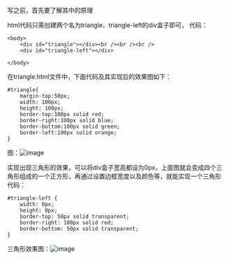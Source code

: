 写之前，首先要了解其中的原理

html代码只需创建两个名为triangle、triangle-left的div盒子即可，
代码：

```
<body>
	<div id="triangle"></div><br /><br /><br />
	<div id="triangle-left"></div>
	
</body>
```

在triangle.html文件中，下面代码及其实现后的效果图如下：

```
#triangle{
	margin-top:50px;
	width: 100px;
	height: 100px;
	border-top:100px solid red;
	border-right:100px solid blue;
	border-bottom:100px solid green;
	border-left:100px solid orange;
}
```

图：![image](https://github.com/kivet-h/HTML-CSS/raw/master/images/triangle/triangle01.jpg)


实现出现三角形的效果，可以将div盒子宽高都设为0px，上面图就会变成四个三角形组成的一个正方形，再通过设置边框宽度以及颜色等，就能实现一个三角形
代码：

```
#triangle-left {
    width: 0px; 
    height: 0px; 
    border-top: 50px solid transparent;
    border-right: 100px solid red;
    border-bottom: 50px solid transparent;
}
```

三角形效果图：![image](https://github.com/kivet-h/HTML-CSS/raw/master/images/triangle/triangle02.png)
